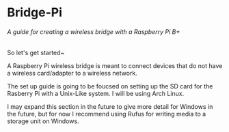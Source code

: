 # Bridge-Pi
###### A guide for creating a wireless bridge with a Raspberry Pi B+

So let's get started~

A Raspberry Pi wireless bridge is meant to connect devices that do not have a wireless card/adapter to a wireless network.

The set up guide is going to be foucsed on setting up the SD card for the Rasberry Pi with a Unix-Like system. 
I will be using Arch Linux.

I may expand this section in the future to give more detail for Windows in the future, but for now I recommend using Rufus for writing media to a storage unit on Windows.
